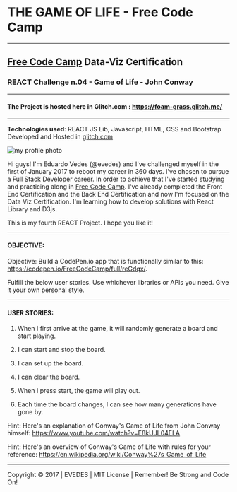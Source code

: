 # THE GAME OF LIFE - Free Code Camp 
-----------------------------------------------------------------------------------
## [Free Code Camp](http://www.freecodecamp.org) Data-Viz Certification
### REACT Challenge n.04 - Game of Life - John Conway
-----------------------------------------------------------------------------------

#### The Project is hosted here in Glitch.com : https://foam-grass.glitch.me/

-----------------------------------------------------------------------------------
__Technologies used__:
REACT JS Lib, Javascript, HTML, CSS and Bootstrap
Developed and Hosted in [glitch.com](https://www.glitch.com)


![my profile photo](http://res.cloudinary.com/evedes/image/upload/c_scale,w_150/v1483576770/PROFILE_PIC_e9crwf.jpg)

Hi guys! I'm Eduardo Vedes (@evedes) and I've challenged myself in the first of January 2017 to reboot my career in 360 days. I've chosen to pursue a Full Stack Developer career. In order to achieve that I've started studying and practicing along in [Free Code Camp](http://www.freecodecamp.com). I've already completed the Front End Certification and the Back End Certification and now I'm focused on the Data Viz Certification. I'm learning how to develop solutions with React Library and D3js.

This is my fourth REACT Project. I hope you like it!

-----------------------------------------------------------------------------------
#### OBJECTIVE:

Objective: Build a CodePen.io app that is functionally similar to this: https://codepen.io/FreeCodeCamp/full/reGdqx/.

Fulfill the below user stories. Use whichever libraries or APIs you need. Give it your own personal style.

-----------------------------------------------------------------------------------
#### USER STORIES:

1. When I first arrive at the game, it will randomly generate a board and start playing.

2. I can start and stop the board.

3. I can set up the board.

4. I can clear the board.

5. When I press start, the game will play out.

6. Each time the board changes, I can see how many generations have gone by.

Hint: Here's an explanation of Conway's Game of Life from John Conway himself: https://www.youtube.com/watch?v=E8kUJL04ELA

Hint: Here's an overview of Conway's Game of Life with rules for your reference: https://en.wikipedia.org/wiki/Conway%27s_Game_of_Life

------------------------------------------------------------------------------------
Copyright &copy; 2017 | EVEDES | MIT License | Remember! Be Strong and Code On!